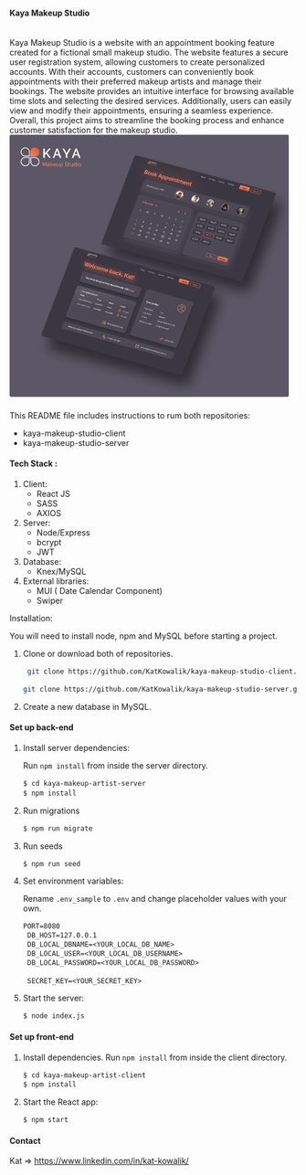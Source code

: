 #### Kaya Makeup Studio
<br>
Kaya Makeup Studio is a website with an appointment booking feature created for a fictional small makeup studio. The website features a secure user registration system, allowing customers to create personalized accounts. With their accounts, customers can conveniently book appointments with their preferred makeup artists and manage their bookings. The website provides an intuitive interface for browsing available time slots and selecting the desired services. Additionally, users can easily view and modify their appointments, ensuring a seamless experience. Overall, this project aims to streamline the booking process and enhance customer satisfaction for the makeup studio.


<div align="center"> 
  <img src="./src/assets/images/Screens%20-presentation.png" alt="screenshot" />
</div>

This README file includes instructions to rum both repositories:
- kaya-makeup-studio-client
- kaya-makeup-studio-server

#### Tech Stack :

1. Client:
    - React JS
    - SASS
    - AXIOS
2. Server:
    - Node/Express
    - bcrypt
    - JWT
3. Database:
    - Knex/MySQL
4. External libraries:
    - MUI ( Date Calendar Component)
    - Swiper


Installation:

You will need to install node, npm and MySQL before starting a project.

1. Clone or download both of repositories.
   ```bash
    git clone https://github.com/KatKowalik/kaya-makeup-studio-client.git
    ```
     ```bash
    git clone https://github.com/KatKowalik/kaya-makeup-studio-server.git
    ```

2. Create a new database in MySQL.
   
#### Set up back-end

1. Install server dependencies:  
   
   Run `npm install` from inside the server directory.
   ```bash    
   $ cd kaya-makeup-artist-server
   $ npm install
   ```
2. Run migrations
   ```bash
   $ npm run migrate
   ```
3. Run seeds
   ```bash
   $ npm run seed
   ```
4. Set environment variables:  
   
   Rename `.env_sample` to `.env` and change placeholder values with your own.
   ```shell
   PORT=8080
    DB_HOST=127.0.0.1
    DB_LOCAL_DBNAME=<YOUR_LOCAL_DB_NAME>
    DB_LOCAL_USER=<YOUR_LOCAL_DB_USERNAME>
    DB_LOCAL_PASSWORD=<YOUR_LOCAL_DB_PASSWORD>

    SECRET_KEY=<YOUR_SECRET_KEY>    
   ```
5. Start the server:
   ```bash
   $ node index.js
   ```

#### Set up front-end

1. Install dependencies.
   Run `npm install` from inside the client directory.
   ```bash    
   $ cd kaya-makeup-artist-client
   $ npm install
   ```
2. Start the React app:
    ```bash
    $ npm start
    ```

#### Contact 

Kat => https://www.linkedin.com/in/kat-kowalik/
